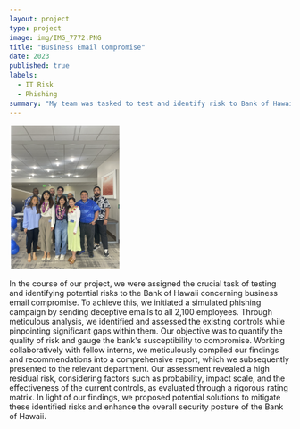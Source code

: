 ```yaml
---
layout: project
type: project
image: img/IMG_7772.PNG
title: "Business Email Compromise"
date: 2023
published: true
labels:
  - IT Risk
  - Phishing
summary: "My team was tasked to test and identify risk to Bank of Hawai'i for Business Email Compromise."
---
```


<div class="text-center p-4">
  <img width="200px" src="../img/IMG_7772.PNG" class="img-thumbnail" >
 

In the course of our project, we were assigned the crucial task of testing and identifying potential risks to the Bank of Hawaii concerning business email compromise. To achieve this, we initiated a simulated phishing campaign by sending deceptive emails to all 2,100 employees. Through meticulous analysis, we identified and assessed the existing controls while pinpointing significant gaps within them. Our objective was to quantify the quality of risk and gauge the bank's susceptibility to compromise. Working collaboratively with fellow interns, we meticulously compiled our findings and recommendations into a comprehensive report, which we subsequently presented to the relevant department. Our assessment revealed a high residual risk, considering factors such as probability, impact scale, and the effectiveness of the current controls, as evaluated through a rigorous rating matrix. In light of our findings, we proposed potential solutions to mitigate these identified risks and enhance the overall security posture of the Bank of Hawaii.


